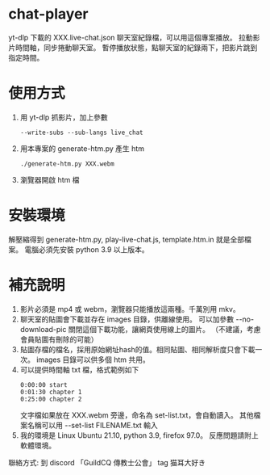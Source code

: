 # chat-player

yt-dlp 下載的 XXX.live-chat.json 聊天室紀錄檔，可以用這個專案播放。
拉動影片時間軸，同步捲動聊天室。
暫停播放狀態，點聊天室的紀錄兩下，把影片跳到指定時間。

# 使用方式

1. 用 yt-dlp 抓影片，加上參數
   ```
   --write-subs --sub-langs live_chat
   ```
2. 用本專案的 generate-htm.py 產生 htm
   ```
   ./generate-htm.py XXX.webm
   ```
3. 瀏覽器開啟 htm 檔

# 安裝環境

解壓縮得到 generate-htm.py, play-live-chat.js, template.htm.in 就是全部檔案。
電腦必須先安裝 python 3.9 以上版本。

# 補充說明

1. 影片必須是 mp4 或 webm，瀏覽器只能播放這兩種。千萬別用 mkv。
2. 聊天室的貼圖會下載並存在 images 目錄，供離線使用。
   可以加參數 --no-download-pic 關閉這個下載功能，讓網頁使用線上的圖片。
   （不建議，考慮會員貼圖有刪除的可能）
3. 貼圖存檔的檔名，採用原始網址hash的值。相同貼圖、相同解析度只會下載一次。
   images 目錄可以供多個 htm 共用。
4. 可以提供時間軸 txt 檔，格式範例如下
   ````
   0:00:00 start
   0:01:30 chapter 1
   0:25:00 chapter 2
   ````
   文字檔如果放在 XXX.webm 旁邊，命名為 set-list.txt，會自動讀入。
   其他檔案名稱可以用 --set-list FILENAME.txt 輸入
5. 我的環境是 Linux Ubuntu 21.10, python 3.9, firefox 97.0。
   反應問題請附上軟體環境。

聯絡方式: 到 discord 「GuildCQ 傳教士公會」 tag 猫耳大好き
